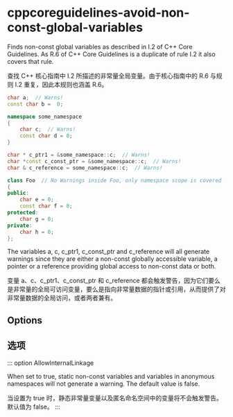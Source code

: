# cppcoreguidelines-avoid-non-const-global-variables

Finds non-const global variables as described in I.2 of C++ Core Guidelines. As R.6 of C++ Core Guidelines is a duplicate of rule I.2 it also covers that rule.

查找 C++ 核心指南中 I.2 所描述的非常量全局变量。由于核心指南中的 R.6 与规则 I.2 重复，因此本规则也涵盖 R.6。

```c++
char a;  // Warns!
const char b =  0;

namespace some_namespace
{
    char c;  // Warns!
    const char d = 0;
}

char * c_ptr1 = &some_namespace::c;  // Warns!
char *const c_const_ptr = &some_namespace::c;  // Warns!
char & c_reference = some_namespace::c;  // Warns!

class Foo  // No Warnings inside Foo, only namespace scope is covered
{
public:
    char e = 0;
    const char f = 0;
protected:
    char g = 0;
private:
    char h = 0;
};
```

The variables a, c, c_ptr1, c_const_ptr and c_reference will all generate warnings since they are either a non-const globally accessible variable, a pointer or a reference providing global access to non-const data or both.

变量 a、c、c_ptr1、c_const_ptr 和 c_reference 都会触发警告，因为它们要么是非常量的全局可访问变量，要么是指向非常量数据的指针或引用，从而提供了对非常量数据的全局访问，或者两者兼有。

## Options

## 选项

::: option
AllowInternalLinkage

When set to true, static non-const variables and variables in anonymous namespaces will not generate a warning. The default value is false.

当设置为 true 时，静态非常量变量以及匿名命名空间中的变量将不会触发警告。默认值为 false。
:::
